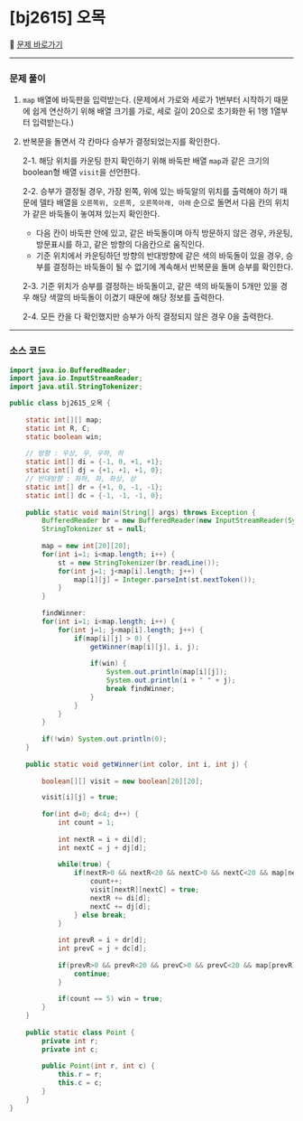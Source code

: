 # [bj2615] 오목

📖 [문제 바로가기](https://www.acmicpc.net/problem/2615)



----

### 문제 풀이

1. `map` 배열에 바둑판을 입력받는다. (문제에서 가로와 세로가 1번부터 시작하기 때문에 쉽게 연산하기 위해 배열 크기를 가로, 세로 길이 20으로 초기화한 뒤 1행 1열부터 입력받는다.)

2. 반복문을 돌면서 각 칸마다 승부가 결정되었는지를 확인한다.

   2-1.	해당 위치를 카운팅 한지 확인하기 위해 바둑판 배열 `map`과 같은 크기의 boolean형 배열 `visit`을 선언한다.

   2-2.	승부가 결정될 경우, 가장 왼쪽, 위에 있는 바둑알의 위치를 출력해야 하기 때문에 델타 배열을 `오른쪽위, 오른쪽, 오른쪽아래, 아래` 순으로 돌면서 다음 칸의 위치가 같은 바둑돌이 놓여져 있는지 확인한다.

   - 다음 칸이 바둑판 안에 있고, 같은 바둑돌이며 아직 방문하지 않은 경우, 카운팅, 방문표시를 하고,  같은 방향의 다음칸으로 움직인다.
   - 기준 위치에서 카운팅하던 방향의 반대방향에 같은 색의 바둑돌이 있을 경우, 승부를 결정하는 바둑돌이 될 수 없기에 계속해서 반복문을 돌며 승부를 확인한다.

   2-3.	기준 위치가 승부를 결정하는 바둑돌이고, 같은 색의 바둑돌이 5개만 있을 경우 해당 색깔의 바둑돌이 이겼기 때문에 해당 정보를 출력한다.

   2-4.	모든 칸을 다 확인했지만 승부가 아직 결정되지 않은 경우 0을 출력한다.	



----

### 소스 코드

```java
import java.io.BufferedReader;
import java.io.InputStreamReader;
import java.util.StringTokenizer;

public class bj2615_오목 {
	
	static int[][] map;
	static int R, C;
	static boolean win;
	
	// 방향 : 우상, 우, 우하, 하
	static int[] di = {-1, 0, +1, +1};
	static int[] dj = {+1, +1, +1, 0};
	// 반대방향 : 좌하, 좌, 좌상, 상
	static int[] dr = {+1, 0, -1, -1};
	static int[] dc = {-1, -1, -1, 0};
	
	public static void main(String[] args) throws Exception {
		BufferedReader br = new BufferedReader(new InputStreamReader(System.in));
		StringTokenizer st = null;
		
		map = new int[20][20];
		for(int i=1; i<map.length; i++) {
			st = new StringTokenizer(br.readLine());
			for(int j=1; j<map[i].length; j++) {
				map[i][j] = Integer.parseInt(st.nextToken());
			}
		}
		
		findWinner:
		for(int i=1; i<map.length; i++) {
			for(int j=1; j<map[i].length; j++) {
				if(map[i][j] > 0) {
					getWinner(map[i][j], i, j);
					
					if(win) {
						System.out.println(map[i][j]);
						System.out.println(i + " " + j);
						break findWinner;
					}
				}
			}
		} 
		
		if(!win) System.out.println(0);
	}
	
	public static void getWinner(int color, int i, int j) {
		
		boolean[][] visit = new boolean[20][20];

		visit[i][j]	= true;
		
		for(int d=0; d<4; d++) {
			int count = 1;
			
			int nextR = i + di[d];
			int nextC = j + dj[d];
			
			while(true) {			
				if(nextR>0 && nextR<20 && nextC>0 && nextC<20 && map[nextR][nextC] == color && !visit[nextR][nextC]) {
					count++;
					visit[nextR][nextC] = true;
					nextR += di[d];
					nextC += dj[d];
				} else break;
			}
			
			int prevR = i + dr[d];
			int prevC = j + dc[d];
			
			if(prevR>0 && prevR<20 && prevC>0 && prevC<20 && map[prevR][prevC] == color && !visit[prevR][prevC]) {
				continue;
			}
			
			if(count == 5) win = true;
		}
	}
	
	public static class Point {
		private int r;
		private int c;
		
		public Point(int r, int c) {
			this.r = r;
			this.c = c;
		}
	}
}
```

